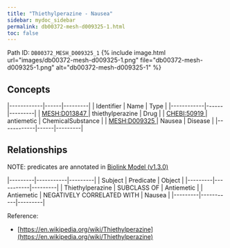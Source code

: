 ```yaml
---
title: "Thiethylperazine - Nausea"
sidebar: mydoc_sidebar
permalink: db00372-mesh-d009325-1.html
toc: false 
---
```



Path ID: `DB00372_MESH_D009325_1`
{% include image.html url="images/db00372-mesh-d009325-1.png" file="db00372-mesh-d009325-1.png" alt="db00372-mesh-d009325-1" %}

## Concepts

|------------|------|---------|
| Identifier | Name | Type    |
|------------|------|---------|
| <a href="https://identifiers.org/MESH:D013847">MESH:D013847 </a> | thiethylperazine | Drug |
| <a href="https://identifiers.org/CHEBI:50919">CHEBI:50919 </a> | antiemetic | ChemicalSubstance |
| <a href="https://identifiers.org/MESH:D009325">MESH:D009325 </a> | Nausea | Disease |
|------------|------|---------|

## Relationships


NOTE: predicates are annotated in <a href="https://github.com/biolink/biolink-model/releases/tag/v1.3.0">Biolink Model (v1.3.0)</a>

|---------|-----------|---------|
| Subject | Predicate | Object  |
|---------|-----------|---------|
| Thiethylperazine | SUBCLASS OF | Antiemetic |
| Antiemetic | NEGATIVELY CORRELATED WITH | Nausea |
|---------|-----------|---------|

Reference: 
  - [https://en.wikipedia.org/wiki/Thiethylperazine](https://en.wikipedia.org/wiki/Thiethylperazine)
